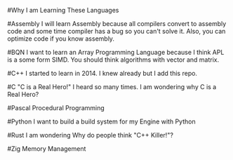 #Why I am Learning These Languages

#Assembly
I will learn Assembly because all compilers convert to assembly code and some time
compiler has a bug so you can't solve it. Also, you can optimize code if you know
assembly.

#BQN
I want to learn an Array Programming Language because I think APL is a some form
SIMD. You should think algorithms with vector and matrix.

#C++
I started to learn in 2014. I knew already but I add this repo.

#C
"C is a Real Hero!" I heard so many times. I am wondering why C is a Real Hero?

#Pascal
Procedural Programming

#Python
I want to build a build system for my Engine with Python

#Rust
I am wondering Why do people think "C++ Killer!"?

#Zig
Memory Management
